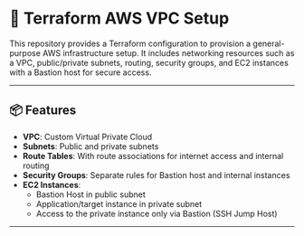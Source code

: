# 🚀 Terraform AWS VPC Setup

This repository provides a Terraform configuration to provision a general-purpose AWS infrastructure setup. It includes networking resources such as a VPC, public/private subnets, routing, security groups, and EC2 instances with a Bastion host for secure access.

---

## 📦 Features

- **VPC**: Custom Virtual Private Cloud
- **Subnets**: Public and private subnets
- **Route Tables**: With route associations for internet access and internal routing
- **Security Groups**: Separate rules for Bastion host and internal instances
- **EC2 Instances**:
  - Bastion Host in public subnet
  - Application/target instance in private subnet
  - Access to the private instance only via Bastion (SSH Jump Host)

---